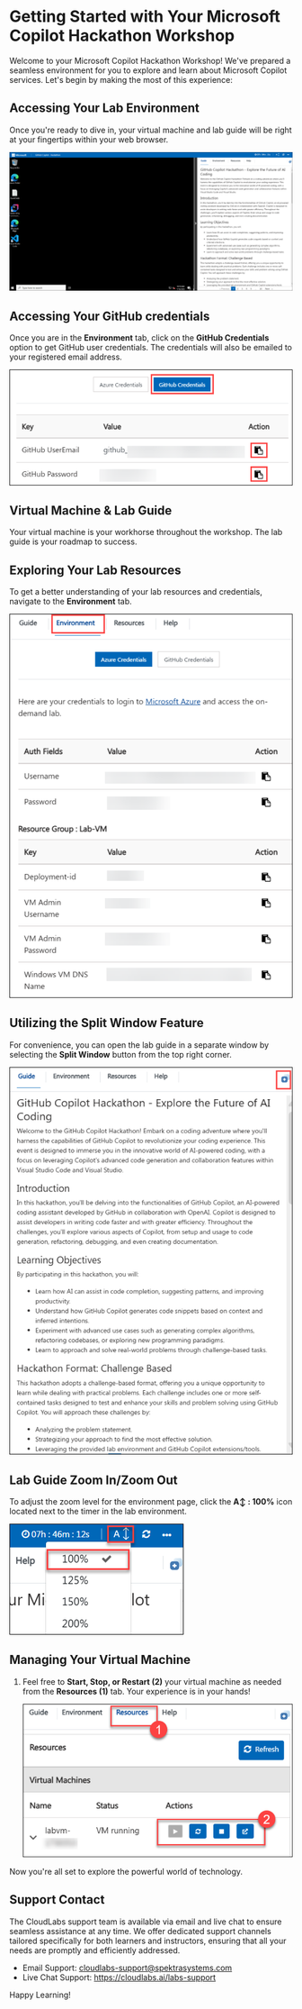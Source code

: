 # Getting Started with Your Microsoft Copilot Hackathon Workshop

Welcome to your Microsoft Copilot Hackathon Workshop! We've prepared a seamless environment for you to explore and learn about Microsoft Copilot services. Let's begin by making the most of this experience:

## Accessing Your Lab Environment

Once you're ready to dive in, your virtual machine and lab guide will be right at your fingertips within your web browser.

![](../../media/GSS1.png)

## Accessing Your GitHub credentials

Once you are in the **Environment** tab, click on the **GitHub Credentials** option to get GitHub user credentials. The credentials will also be emailed to your registered email address.

![](../../media/GSS2.png)

## Virtual Machine & Lab Guide

Your virtual machine is your workhorse throughout the workshop. The lab guide is your roadmap to success.

## Exploring Your Lab Resources

To get a better understanding of your lab resources and credentials, navigate to the **Environment** tab.

![](../../media/GSS3.png)

## Utilizing the Split Window Feature

For convenience, you can open the lab guide in a separate window by selecting the **Split Window** button from the top right corner.

![](../../media/GSS4.png)

## Lab Guide Zoom In/Zoom Out
 
To adjust the zoom level for the environment page, click the **A↕ : 100%** icon located next to the timer in the lab environment.

![](../../media/git-04.png)

## Managing Your Virtual Machine

1. Feel free to **Start, Stop, or Restart (2)** your virtual machine as needed from the **Resources (1)** tab. Your experience is in your hands!

    ![](../../media/git-05.png)


Now you're all set to explore the powerful world of technology.  

## Support Contact
 
The CloudLabs support team is available via email and live chat to ensure seamless assistance at any time. We offer dedicated support channels tailored specifically for both learners and instructors, ensuring that all your needs are promptly and efficiently addressed.

- Email Support: cloudlabs-support@spektrasystems.com
- Live Chat Support: https://cloudlabs.ai/labs-support

Happy Learning!

